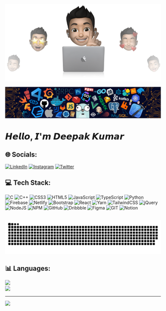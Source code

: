 <p align="center"><img src="https://raw.githubusercontent.com/whatDeepak/whatDeepak/master/cover-thompson.png"></p>
<p align="center"><img src="https://raw.githubusercontent.com/whatDeepak/whatDeepak/master/header.png"></p>


# 𝙃𝙚𝙡𝙡𝙤, 𝙄'𝙢 𝘿𝙚𝙚𝙥𝙖𝙠 𝙆𝙪𝙢𝙖𝙧


## 🌐 Socials:

[![LinkedIn](https://img.shields.io/badge/LinkedIn-%230077B5.svg?logo=linkedin&logoColor=white)](https://www.linkedin.com/in/deepakkumar-dev/) [![Instagram](https://img.shields.io/badge/Instagram-%23E4405F.svg?logo=Instagram&logoColor=white)](https://instagram.com/what.deepak_) [![Twitter](https://img.shields.io/badge/Twitter-%231DA1F2.svg?logo=Twitter&logoColor=white)](https://x.com/what_deepak_)

## 💻 Tech Stack:

![C](https://img.shields.io/badge/c-%2300599C.svg?style=flat-square&logo=c&logoColor=white) ![C++](https://img.shields.io/badge/c++-%2300599C.svg?style=flat-square&logo=c%2B%2B&logoColor=white) ![CSS3](https://img.shields.io/badge/css3-%231572B6.svg?style=flat-square&logo=css3&logoColor=white) ![HTML5](https://img.shields.io/badge/html5-%23E34F26.svg?style=flat-square&logo=html5&logoColor=white) ![JavaScript](https://img.shields.io/badge/javascript-%23323330.svg?style=flat-square&logo=javascript&logoColor=%23F7DF1E) ![TypeScript](https://img.shields.io/badge/typescript-%23007ACC.svg?style=flat-square&logo=typescript&logoColor=white) ![Python](https://img.shields.io/badge/python-3670A0?style=flat-square&logo=python&logoColor=ffdd54) ![Firebase](https://img.shields.io/badge/firebase-%23039BE5.svg?style=flat-square&logo=firebase) ![Netlify](https://img.shields.io/badge/netlify-%23000000.svg?style=flat-square&logo=netlify&logoColor=#00C7B7) ![Bootstrap](https://img.shields.io/badge/bootstrap-%23563D7C.svg?style=flat-square&logo=bootstrap&logoColor=white) ![React](https://img.shields.io/badge/react-%2320232a.svg?style=flat-square&logo=react&logoColor=%2361DAFB) ![Yarn](https://img.shields.io/badge/yarn-%232C8EBB.svg?style=flat-square&logo=yarn&logoColor=white) ![TailwindCSS](https://img.shields.io/badge/tailwindcss-%2338B2AC.svg?style=flat-square&logo=tailwind-css&logoColor=white) ![jQuery](https://img.shields.io/badge/jquery-%230769AD.svg?style=flat-square&logo=jquery&logoColor=white) ![NodeJS](https://img.shields.io/badge/node.js-6DA55F?style=flat-square&logo=node.js&logoColor=white) ![NPM](https://img.shields.io/badge/NPM-%23000000.svg?style=flat-square&logo=npm&logoColor=white) ![GitHub](https://img.shields.io/badge/GitHub-%23121011.svg?style=flat-square&logo=github&logoColor=white) ![Dribbble](https://img.shields.io/badge/Dribbble-EA4C89?style=flat-square&logo=dribbble&logoColor=white) ![Figma](https://img.shields.io/badge/figma-%23F24E1E.svg?style=flat-square&logo=figma&logoColor=white) ![GIT](https://img.shields.io/badge/Git-fc6d26?style=flat-square&logo=git&logoColor=white) ![Notion](https://img.shields.io/badge/Notion-%23000000.svg?style=flat-square&logo=notion&logoColor=white)


<br clear="both">

<img src="https://raw.githubusercontent.com/whatDeepak/whatDeepak/output/snake.svg" alt="Snake animation" />

## 📊 Languages:

![](https://github-readme-streak-stats.herokuapp.com/?user=whatDeepak&theme=merko&hide_border=true&include_all_commits=true&count_private=false&layout=compact)<br/>
![](https://github-readme-stats.vercel.app/api/top-langs/?username=whatDeepak&theme=merko&hide_border=true&include_all_commits=true&count_private=false&layout=compact)

---

[![](https://visitcount.itsvg.in/api?id=whatDeepak&icon=0&color=9)](https://visitcount.itsvg.in)
